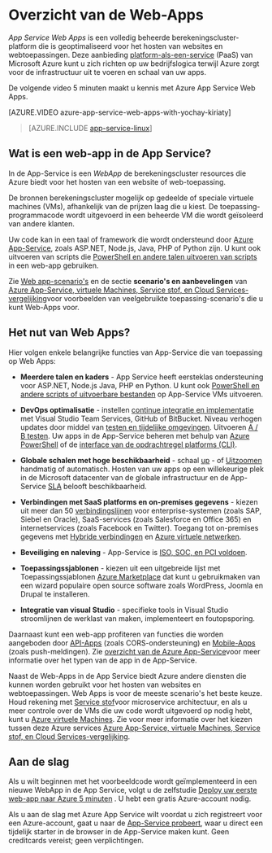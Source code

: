 <properties
    pageTitle="Overzicht van de Apps met webonderdelen | Microsoft Azure"
    description="Leer hoe Azure-Service voor App kunt u ontwikkelen en host-webtoepassingen"
    services="app-service\web"
    documentationCenter=""
    authors="cephalin"
    manager="erikre"
    editor=""/>

<tags
    ms.service="app-service-web"
    ms.workload="web"
    ms.tgt_pltfrm="na"
    ms.devlang="na"
    ms.topic="get-started-article"
    ms.date="10/28/2016"
    ms.author="cephalin"/>

# <a name="web-apps-overview"></a>Overzicht van de Web-Apps

*App Service Web Apps* is een volledig beheerde berekeningscluster-platform die is geoptimaliseerd voor het hosten van websites en webtoepassingen. Deze aanbieding [platform-als-een-service](https://en.wikipedia.org/wiki/Platform_as_a_service) (PaaS) van Microsoft Azure kunt u zich richten op uw bedrijfslogica terwijl Azure zorgt voor de infrastructuur uit te voeren en schaal van uw apps.

De volgende video 5 minuten maakt u kennis met Azure App Service Web Apps.

[AZURE.VIDEO azure-app-service-web-apps-with-yochay-kiriaty]

>[AZURE.INCLUDE [app-service-linux](../../includes/app-service-linux.md)]

## <a name="what-is-a-web-app-in-app-service"></a>Wat is een web-app in de App Service?

In de App-Service is een *WebApp* de berekeningscluster resources die Azure biedt voor het hosten van een website of web-toepassing.  

De bronnen berekeningscluster mogelijk op gedeelde of speciale virtuele machines (VMs), afhankelijk van de prijzen laag die u kiest. De toepassing-programmacode wordt uitgevoerd in een beheerde VM die wordt geïsoleerd van andere klanten.

Uw code kan in een taal of framework die wordt ondersteund door [Azure App-Service](../app-service/app-service-value-prop-what-is.md), zoals ASP.NET, Node.js, Java, PHP of Python zijn. U kunt ook uitvoeren van scripts die [PowerShell en andere talen uitvoeren van scripts](web-sites-create-web-jobs.md#acceptablefiles) in een web-app gebruiken.

Zie [Web app-scenario's](https://azure.microsoft.com/documentation/scenarios/web-app/) en de sectie **scenario's en aanbevelingen** van [Azure App-Service, virtuele Machines, Service stof, en Cloud Services-vergelijking](choose-web-site-cloud-service-vm.md#scenarios)voor voorbeelden van veelgebruikte toepassing-scenario's die u kunt Web-Apps voor.

## <a name="why-use-web-apps"></a>Het nut van Web Apps?

Hier volgen enkele belangrijke functies van App-Service die van toepassing op Web Apps:

- **Meerdere talen en kaders** - App Service heeft eersteklas ondersteuning voor ASP.NET, Node.js Java, PHP en Python. U kunt ook [PowerShell en andere scripts of uitvoerbare bestanden](../app-service-web/web-sites-create-web-jobs.md) op App-Service VMs uitvoeren.

- **DevOps optimalisatie** - instellen [continue integratie en implementatie](../app-service-web/app-service-continuous-deployment.md) met Visual Studio Team Services, GitHub of BitBucket. Niveau verhogen updates door middel van [testen en tijdelijke omgevingen](../app-service-web/web-sites-staged-publishing.md). Uitvoeren [A / B testen](../app-service-web/app-service-web-test-in-production-get-start.md). Uw apps in de App-Service beheren met behulp van [Azure PowerShell](../powershell-install-configure.md) of de [interface van de opdrachtregel platforms (CLI)](../xplat-cli-install.md).

- **Globale schalen met hoge beschikbaarheid** - schaal [up](../app-service-web/web-sites-scale.md) - of [Uitzoomen](../monitoring-and-diagnostics/insights-how-to-scale.md) handmatig of automatisch. Hosten van uw apps op een willekeurige plek in de Microsoft datacenter van de globale infrastructuur en de App-Service [SLA](https://azure.microsoft.com/support/legal/sla/app-service/) belooft beschikbaarheid.

- **Verbindingen met SaaS platforms en on-premises gegevens** - kiezen uit meer dan 50 [verbindingslijnen](../connectors/apis-list.md) voor enterprise-systemen (zoals SAP, Siebel en Oracle), SaaS-services (zoals Salesforce en Office 365) en internetservices (zoals Facebook en Twitter). Toegang tot on-premises gegevens met [Hybride verbindingen](../biztalk-services/integration-hybrid-connection-overview.md) en [Azure virtuele netwerken](../app-service-web/web-sites-integrate-with-vnet.md).

- **Beveiliging en naleving** - App-Service is [ISO, SOC, en PCI voldoen](https://www.microsoft.com/TrustCenter/).

- **Toepassingssjablonen** - kiezen uit een uitgebreide lijst met Toepassingssjablonen [Azure Marketplace](https://azure.microsoft.com/marketplace/) dat kunt u gebruikmaken van een wizard populaire open source software zoals WordPress, Joomla en Drupal te installeren.

- **Integratie van visual Studio** - specifieke tools in Visual Studio stroomlijnen de werklast van maken, implementeert en foutopsporing.

Daarnaast kunt een web-app profiteren van functies die worden aangeboden door [API-Apps](../app-service-api/app-service-api-apps-why-best-platform.md) (zoals CORS-ondersteuning) en [Mobile-Apps](../app-service-mobile/app-service-mobile-value-prop.md) (zoals push-meldingen). Zie [overzicht van de Azure App-Service](../app-service/app-service-value-prop-what-is.md)voor meer informatie over het typen van de app in de App-Service.

Naast de Web-Apps in de App Service biedt Azure andere diensten die kunnen worden gebruikt voor het hosten van websites en webtoepassingen. Web Apps is voor de meeste scenario's het beste keuze.  Houd rekening met [Service stof](https://azure.microsoft.com/documentation/services/service-fabric)voor microservice architectuur, en als u meer controle over de VMs die uw code wordt uitgevoerd op nodig hebt, kunt u [Azure virtuele Machines](https://azure.microsoft.com/documentation/services/virtual-machines/). Zie voor meer informatie over het kiezen tussen deze Azure services [Azure App-Service, virtuele Machines, Service stof, en Cloud Services-vergelijking](choose-web-site-cloud-service-vm.md).

## <a name="getting-started"></a>Aan de slag

Als u wilt beginnen met het voorbeeldcode wordt geïmplementeerd in een nieuwe WebApp in de App Service, volgt u de zelfstudie [Deploy uw eerste web-app naar Azure 5 minuten](app-service-web-get-started.md) . U hebt een gratis Azure-account nodig.

Als u aan de slag met Azure App Service wilt voordat u zich registreert voor een Azure-account, gaat u naar de [App-Service probeert](http://go.microsoft.com/fwlink/?LinkId=523751), waar u direct een tijdelijk starter in de browser in de App-Service maken kunt. Geen creditcards vereist; geen verplichtingen.
